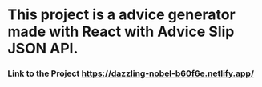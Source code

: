 # This project is a advice generator made with React with Advice Slip JSON API.

### Link to the Project https://dazzling-nobel-b60f6e.netlify.app/






